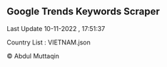 

## Google Trends Keywords Scraper 
 
Last Update 10-11-2022 , 17:51:37

Country List :
VIETNAM.json



© Abdul Muttaqin 
